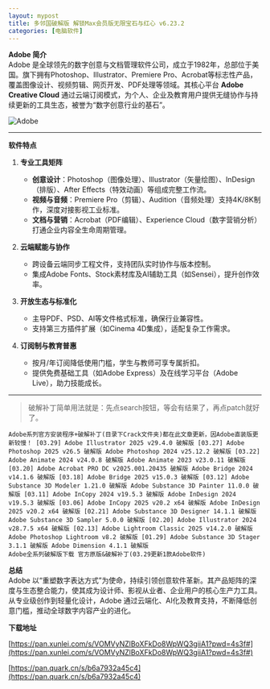 ```yaml
---
layout: mypost
title: 多邻国破解版 解锁Max会员版无限宝石与红心 v6.23.2
categories: [电脑软件]
---
```


**Adobe 简介**  
Adobe 是全球领先的数字创意与文档管理软件公司，成立于1982年，总部位于美国。旗下拥有Photoshop、Illustrator、Premiere Pro、Acrobat等标志性产品，覆盖图像设计、视频剪辑、网页开发、PDF处理等领域。其核心平台 **Adobe Creative Cloud** 通过云端订阅模式，为个人、企业及教育用户提供无缝协作与持续更新的工具生态，被誉为“数字创意行业的基石”。

![Adobe](https://gcore.jsdelivr.net/gh/jikcc/jikcc.github.io/IMG/20250329_110045.png)

---

**软件特点**  
1. **专业工具矩阵**  
   - **创意设计**：Photoshop（图像处理）、Illustrator（矢量绘图）、InDesign（排版）、After Effects（特效动画）等组成完整工作流。  
   - **视频与音频**：Premiere Pro（剪辑）、Audition（音频处理）支持4K/8K制作，深度对接影视工业标准。  
   - **文档与营销**：Acrobat（PDF编辑）、Experience Cloud（数字营销分析）打通企业内容全生命周期管理。  

2. **云端赋能与协作**  
   - 跨设备云端同步工程文件，支持团队实时协作与版本控制。  
   - 集成Adobe Fonts、Stock素材库及AI辅助工具（如Sensei），提升创作效率。  

3. **开放生态与标准化**  
   - 主导PDF、PSD、AI等文件格式标准，确保行业兼容性。  
   - 支持第三方插件扩展（如Cinema 4D集成），适配复杂工作需求。  

4. **订阅制与教育普惠**  
   - 按月/年订阅降低使用门槛，学生与教师可享专属折扣。  
   - 提供免费基础工具（如Adobe Express）及在线学习平台（Adobe Live），助力技能成长。  

---  

> 破解补丁简单用法就是：先点search按钮，等会有结果了，再点patch就好了。

```
Adobe系列官方安装程序+破解补丁(目录下Crack文件夹)都在此文章更新，因Adobe直装版更新较慢！ [03.29] Adobe Illustrator 2025 v29.4.0 破解版 [03.27] Adobe Photoshop 2025 v26.5 破解版 Adobe Photoshop 2024 v25.12.2 破解版 [03.22] Adobe Animate 2024 v24.0.8 破解版 Adobe Animate 2023 v23.0.11 破解版 [03.20] Adobe Acrobat PRO DC v2025.001.20435 破解版 Adobe Bridge 2024 v14.1.6 破解版 [03.18] Adobe Bridge 2025 v15.0.3 破解版 [03.12] Adobe Substance 3D Modeler 1.21.0 破解版 Adobe Substance 3D Painter 11.0.0 破解版 [03.11] Adobe InCopy 2024 v19.5.3 破解版 Adobe InDesign 2024 v19.5.3 破解版 [03.06] Adobe InCopy 2025 v20.2 x64 破解版 Adobe InDesign 2025 v20.2 x64 破解版 [02.21] Adobe Substance 3D Designer 14.1.1 破解版 Adobe Substance 3D Sampler 5.0.0 破解版 [02.20] Adobe Illustrator 2024 v28.7.5 x64 破解版 [02.13] Adobe Lightroom Classic 2025 v14.2.0 破解版 Adobe Photoshop Lightroom v8.2 破解版 [01.29] Adobe Substance 3D Stager 3.1.1 破解版 Adobe Dimension 4.1.1 破解版
Adobe全系列破解版下载 官方原版&破解补丁(03.29更新1款Adobe软件)
```


**总结**  
Adobe 以“重塑数字表达方式”为使命，持续引领创意软件革新。其产品矩阵的深度与生态整合能力，使其成为设计师、影视从业者、企业用户的核心生产力工具。从专业级创作到轻量化设计，Adobe 通过云端化、AI化及教育支持，不断降低创意门槛，推动全球数字内容产业的进化。

**下载地址**  

[https://pan.xunlei.com/s/VOMVyNZlBoXFkDo8WpWQ3giiA1?pwd=4s3f#](https://pan.xunlei.com/s/VOMVyNZlBoXFkDo8WpWQ3giiA1?pwd=4s3f#)

[https://pan.quark.cn/s/b6a7932a45c4](https://pan.quark.cn/s/b6a7932a45c4)


